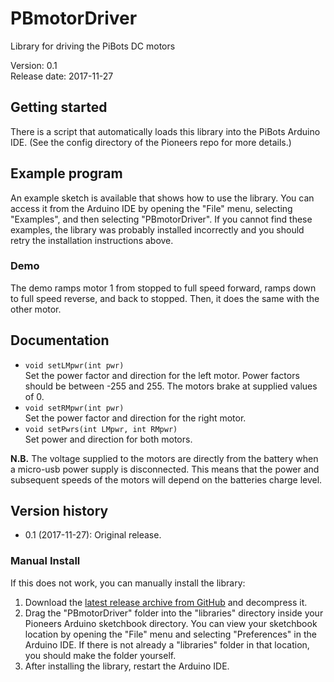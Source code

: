# PBmotorDriver
Library for driving the PiBots DC motors

Version: 0.1 <br>
Release date: 2017-11-27 <br>

## Getting started
There is a script that automatically loads this library into the PiBots Arduino IDE. (See the config directory of the Pioneers repo for more details.) 


## Example program
An example sketch is available that shows how to use the library.  You
can access it from the Arduino IDE by opening the "File" menu,
selecting "Examples", and then selecting "PBmotorDriver".  If
you cannot find these examples, the library was probably installed
incorrectly and you should retry the installation instructions above.

### Demo
The demo ramps motor 1 from stopped to full speed forward, ramps down
to full speed reverse, and back to stopped. Then, it does the same
with the other motor.

## Documentation
- `void setLMpwr(int pwr)` <br> Set the power factor and direction for the left motor.
  Power factors should be between -255 and 255. The motors brake at supplied values of 0. 
- `void setRMpwr(int pwr)` <br> Set the power factor and direction for the right motor.
- `void setPwrs(int LMpwr, int RMpwr)` <br> Set power and direction for both motors.

**N.B.** The voltage supplied to the motors are directly from the battery when a micro-usb power supply is disconnected. This means that the power and subsequent speeds of the motors will depend on the batteries charge level.

## Version history
* 0.1 (2017-11-27): Original release.


### Manual Install

If this does not work, you can manually install the library:

1. Download the
   [latest release archive from GitHub](https://github.com/pi-bot/PBmotorDriver/releases)
   and decompress it.
2. Drag the "PBmotorDriver" folder into the "libraries" directory inside your Pioneers 
   Arduino sketchbook directory. You can view your sketchbook location by
   opening the "File" menu and selecting "Preferences" in the Arduino IDE. If
   there is not already a "libraries" folder in that location, you should make
   the folder yourself.
4. After installing the library, restart the Arduino IDE.
